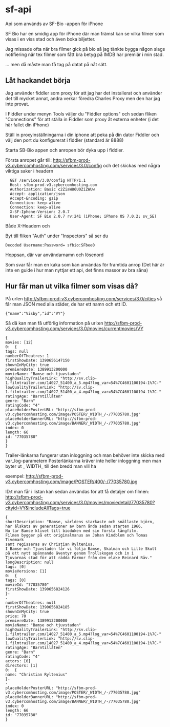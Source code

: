 # sf-api
Api som används av SF-Bio -appen för iPhone

SF Bio har en smidig app för iPhone där man främst kan se vilka filmer som visas i en viss stad och även boka biljetter.

Jag missade ofta när bra filmer gick på bio så jag tänkte bygga någon slags notifiering när tex filmer som fått bra betyg på IMDB har premiär i min stad.

... men då måste man få tag på datat på nåt sätt.

## Låt hackandet börja

Jag använder fiddler som proxy för att jag har det installerat och använder det till mycket annat,
andra verkar föredra Charles Proxy men den har jag inte provat.

I Fiddler under menyn Tools väljer du "Fiddler options" och sedan fliken "Connections" för att ställa in Fiddler som proxy åt externa enheter (i det här fallet din iPhone)

Ställ in proxyinställningarna i din iphone att peka på din dator Fiddler och välj den port du konfigurerat i fiddler (standard är 8888)

Starta SB-Bio appen och anropen bör dyka upp i fiddler.

Första anropet går till:
http://sfbm-prod-v3.cybercomhosting.com/services/3.0/config
och det skickas med några viktiga saker i headern

```
  GET /services/3.0/config HTTP/1.1
  Host: sfbm-prod-v3.cybercomhosting.com
  Authorization: Basic c2ZiaW86U0ZiZWUw
  Accept: application/json
  Accept-Encoding: gzip
  Connection: keep-alive
  Connection: keep-alive
  X-SF-Iphone-Version: 2.0.7
  User-Agent: SF Bio 2.0.7 rv:241 (iPhone; iPhone OS 7.0.2; sv_SE)
```
Både X-Headern och 


Byt till fliken "Auth" under "Inspectors" så ser du
```
Decoded Username:Password= sfbio:SFbee0
```

Hoppsan, där var användarnamn och lösenord

Som svar får man en kaka som kan användas för framtida anrop
(Det här är inte en guide i hur man nyttjar ett api, det finns massor av bra såna)


## Hur får man ut vilka filmer som visas då?

På urlen http://sfbm-prod-v3.cybercomhosting.com/services/3.0/cities
så får man JSON med alla städer, de har ett namn och ett ID.
```
{"name":"Visby","id":"VY"}
```
Så då kan man få utförlig information på url:en
http://sfbm-prod-v3.cybercomhosting.com/services/3.0/movies/currentmovies/VY
```
{
movies: [12]
0:  {
tags: null
numberOfTheatres: 1
firstShowDate: 1390656147150
shownInMyCity: true
premiereDate: 1389913200000
movieName: "Bamse och tjuvstaden"
highQualityTrailerLink: "http://sv.clip-1.filmtrailer.com/14027_51400_a_5.mp4?log_var=54%7C4601100194-1%7C-"
lowQualityTrailerLink: "http://sv.clip-1.filmtrailer.com/14027_51400_a_4.mp4?log_var=54%7C4601100194-1%7C-"
ratingAge: "Barntillåten"
genre: "Barn"
ratingCode: "4"
placeHolderPosterURL: "http://sfbm-prod-v3.cybercomhosting.com/image/POSTER/_WIDTH_/-/77035780.jpg"
placeHolderBannerURL: "http://sfbm-prod-v3.cybercomhosting.com/image/BANNER/_WIDTH_/-/77035780.jpg"
index: 0
length: 66
id: "77035780"
}
}
```
Trailer-länkarna fungerar utan inloggning och man behöver inte skicka med var_log-parametern
Posterlänkarna kräver inte heller inloggning men man byter ut _ WIDTH_ till den bredd man vill ha

exempel: http://sfbm-prod-v3.cybercomhosting.com/image/POSTER/400/-/77035780.jpg

ID:t man får i listan kan sedan användas för att få detaljer om filmen:
http://sfbm-prod-v3.cybercomhosting.com/services/3.0/movies/moviedetail/77035780?cityid=VY&includeAllTags=true
```
{
shortDescription: "Bamse, världens starkaste och snällaste björn, 
har älskats av generationer av barn ända sedan starten 1966. 
Nu tar Bamse klivet till bioduken med sin första långfilm. 
Filmen bygger på ett originalmanus av Johan Kindblom och Tomas Tivemark 
samt regisseras av Christian Ryltenius. 
I Bamse och Tjuvstaden får vi följa Bamse, Skalman och Lille Skutt 
på ett nytt spännande äventyr genom Trollskogen och in i 
Tjuvarnas stad för att rädda Farmor från den elake Reinard Räv."
longDescription: null
tags: [0]
movieVersions: [1]
0:  {
tags: [0]
movieId: "77035780"
firstShowDate: 1390656824126
}-
-
numberOfTheatres: null
firstShowDate: 1390656824185
shownInMyCity: true
price: 70
premiereDate: 1389913200000
movieName: "Bamse och tjuvstaden"
highQualityTrailerLink: "http://sv.clip-1.filmtrailer.com/14027_51400_a_5.mp4?log_var=54%7C4601100194-1%7C-"
lowQualityTrailerLink: "http://sv.clip-1.filmtrailer.com/14027_51400_a_4.mp4?log_var=54%7C4601100194-1%7C-"
ratingAge: "Barntillåten"
genre: "Barn"
ratingCode: "4"
actors: [0]
directors: [1]
0:  {
name: "Christian Ryltenius"
}-
-
placeHolderPosterURL: "http://sfbm-prod-v3.cybercomhosting.com/image/POSTER/_WIDTH_/-/77035780.jpg"
placeHolderBannerURL: "http://sfbm-prod-v3.cybercomhosting.com/image/BANNER/_WIDTH_/-/77035780.jpg"
index: 0
length: 66
id: "77035780"
}
``` 

